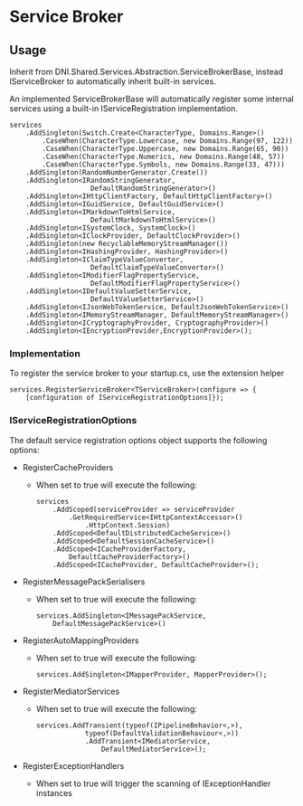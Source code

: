 ﻿# Service Broker

## Usage
Inherit from DNI.Shared.Services.Abstraction.ServiceBrokerBase, instead IServiceBroker
to automatically inherit built-in services.

An implemented ServiceBrokerBase will automatically register some 
internal services using a built-in IServiceRegistration implementation.

    services
        .AddSingleton(Switch.Create<CharacterType, Domains.Range>()
            .CaseWhen(CharacterType.Lowercase, new Domains.Range(97, 122))
            .CaseWhen(CharacterType.Uppercase, new Domains.Range(65, 90))
            .CaseWhen(CharacterType.Numerics, new Domains.Range(48, 57))
            .CaseWhen(CharacterType.Symbols, new Domains.Range(33, 47)))
        .AddSingleton(RandomNumberGenerator.Create())
        .AddSingleton<IRandomStringGenerator, 
                        DefaultRandomStringGenerator>()
        .AddSingleton<IHttpClientFactory, DefaultHttpClientFactory>()
        .AddSingleton<IGuidService, DefaultGuidService>()
        .AddSingleton<IMarkdownToHtmlService, 
                        DefaultMarkdownToHtmlService>()
        .AddSingleton<ISystemClock, SystemClock>()
        .AddSingleton<IClockProvider, DefaultClockProvider>()
        .AddSingleton(new RecyclableMemoryStreamManager())
        .AddSingleton<IHashingProvider, HashingProvider>()
        .AddSingleton<IClaimTypeValueConvertor, 
                        DefaultClaimTypeValueConvertor>()
        .AddSingleton<IModifierFlagPropertyService, 
                        DefaultModifierFlagPropertyService>()
        .AddSingleton<IDefaultValueSetterService, 
                        DefaultValueSetterService>()
        .AddSingleton<IJsonWebTokenService, DefaultJsonWebTokenService>()
        .AddSingleton<IMemoryStreamManager, DefaultMemoryStreamManager>()
        .AddSingleton<ICryptographyProvider, CryptographyProvider>()
        .AddSingleton<IEncryptionProvider,EncryptionProvider>();

### Implementation

To register the service broker to your startup.cs, use the extension helper

    services.RegisterServiceBroker<TServiceBroker>(configure => {
        [configuration of IServiceRegistrationOptions]});

### IServiceRegistrationOptions

The default service registration options object supports the following options:

- RegisterCacheProviders 

  - When set to true will execute the following:
         
        services
            .AddScoped(serviceProvider => serviceProvider
                .GetRequiredService<IHttpContextAccessor>()
                    .HttpContext.Session)
            .AddScoped<DefaultDistributedCacheService>()
            .AddScoped<DefaultSessionCacheService>()
            .AddScoped<ICacheProviderFactory, 
                DefaultCacheProviderFactory>()
            .AddScoped<ICacheProvider, DefaultCacheProvider>();
        

- RegisterMessagePackSerialisers 
  - When set to true will execute the following:
  
        services.AddSingleton<IMessagePackService, 
            DefaultMessagePackService>()
- RegisterAutoMappingProviders 
  - When set to true will execute the following:
        
        services.AddSingleton<IMapperProvider, MapperProvider>();

- RegisterMediatorServices 
  - When set to true will execute the following:
        
        services.AddTransient(typeof(IPipelineBehavior<,>), 
                    typeof(DefaultValidationBehaviour<,>))
                    .AddTransient<IMediatorService, 
                        DefaultMediatorService>();
- RegisterExceptionHandlers 
  - When set to true will trigger the scanning of IExceptionHandler instances
